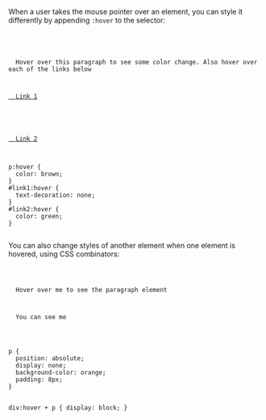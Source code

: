 When a user takes the mouse pointer over an element,
you can style it differently by
appending `:hover` to the selector:

<codeblock language="css" type="lesson">
<code>
<panel language="html">
<p>
  Hover over this paragraph to see some color change. Also hover over each of the links below
</p>
<a href="#" id="link1">
  Link 1
</a>
<br></br>
<a href="#" id="link2">
  Link 2
</a>
</panel>
<panel language="css">
p:hover {
  color: brown;
}
#link1:hover {
  text-decoration: none;
}
#link2:hover {
  color: green;
}
</panel>
</code>
</codeblock>

You can also change styles of
another element when one element
is hovered, using CSS combinators:

<codeblock language="css" type="lesson">
<code>
<panel language="html">
<div>
  Hover over me to see the paragraph element
</div>
<p>
  You can see me
</p>
</panel>
<panel language="css">
p {
  position: absolute;
  display: none;
  background-color: orange;
  padding: 8px;
}

div:hover + p {
  display: block;
}
</panel>
</code>
</codeblock>